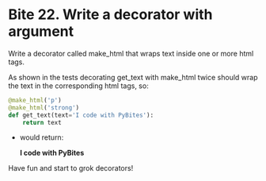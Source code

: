 # Bite 22. Write a decorator with argument

Write a decorator called make_html that wraps text inside one or more html tags.

As shown in the tests decorating get_text with make_html twice should wrap the text in the corresponding html tags, so:

```python
@make_html('p')
@make_html('strong')
def get_text(text='I code with PyBites'):
    return text
````

- would return: <p><strong>I code with PyBites</strong></p>

Have fun and start to grok decorators!
